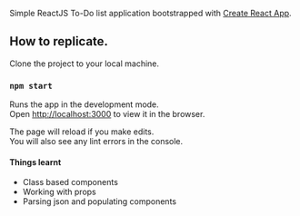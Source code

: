 Simple ReactJS To-Do list application bootstrapped with [Create React App](https://github.com/facebook/create-react-app).

## How to replicate. 

Clone the project to your local machine. 

### `npm start`

Runs the app in the development mode.<br />
Open [http://localhost:3000](http://localhost:3000) to view it in the browser.

The page will reload if you make edits.<br />
You will also see any lint errors in the console.

#### Things learnt

* Class based components 
* Working with props
* Parsing json and populating components 
